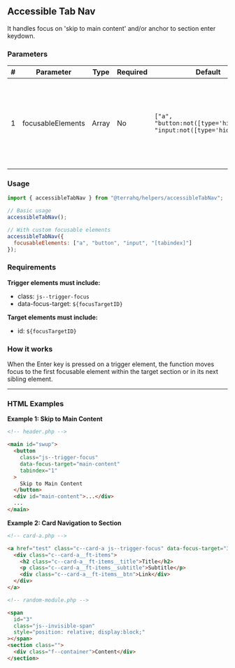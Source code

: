 ## Accessible Tab Nav

It handles focus on 'skip to main content' and/or anchor to section enter keydown.

### Parameters

| #   | Parameter         | Type          | Required | Default | Description                                                                                 |
| --- | ----------------- | ------------- | -------- | ------- | ------------------------------------------------------------------------------------------- |
| 1   | focusableElements | Array<String> | No       | `["a", "button:not([type='hidden'])", "input:not([type='hidden'])"]` | It specifies which types of elements will be included as focusables within the focus target |

### Usage

```javascript
import { accessibleTabNav } from "@terrahq/helpers/accessibleTabNav";

// Basic usage
accessibleTabNav();

// With custom focusable elements
accessibleTabNav({ 
  focusableElements: ["a", "button", "input", "[tabindex]"] 
});
```

### Requirements

**Trigger elements must include:**
- class: `js--trigger-focus`
- data-focus-target: `${focusTargetID}`

**Target elements must include:**
- id: `${focusTargetID}`

### How it works

When the Enter key is pressed on a trigger element, the function moves focus to the first focusable element within the target section or in its next sibling element.

---

### HTML Examples

**Example 1: Skip to Main Content**

```html
<!-- header.php -->

<main id="swup">
  <button
    class="js--trigger-focus"
    data-focus-target="main-content"
    tabindex="1"
  >
    Skip to Main Content
  </button>
  <div id="main-content">...</div>
  ...
</main>
```

**Example 2: Card Navigation to Section**

```html
<!-- card-a.php -->

<a href="test" class="c--card-a js--trigger-focus" data-focus-target="3">
  <div class="c--card-a__ft-items">
    <h2 class="c--card-a__ft-items__title">Title</h2>
    <p class="c--card-a__ft-items__subtitle">Subtitle</p>
    <div class="c--card-a__ft-items__btn">Link</div>
  </div>
</a>

<!-- random-module.php -->

<span
  id="3"
  class="js--invisible-span"
  style="position: relative; display:block;"
></span>
<section class="">
  <div class="f--container">Content</div>
</section>
